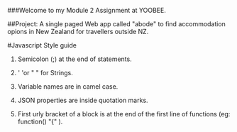 ###Welcome to my Module 2 Assignment at YOOBEE.

##Project: A single paged Web app called "abode" to find accommodation opions in New Zealand for travellers outside NZ.

#Javascript Style guide

1. Semicolon (;) at the end of statements.

2. ' 'or " " for Strings.

3. Variable names are in camel case.

4. JSON properties are inside quotation marks.

5. First urly bracket of a block is at the end of the first line of functions (eg: function() "{" ).